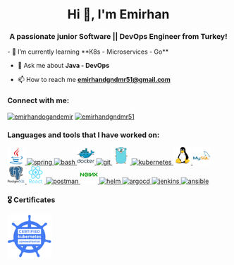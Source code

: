 
<h1 align="center">Hi 👋, I'm Emirhan</h1>
<h3 align="center">A passionate junior Software || DevOps Engineer from Turkey!</h3>
- 🌱 I’m currently learning **K8s - Microservices - Go**

- 💬 Ask me about **Java - DevOps**

- 📫 How to reach me **emirhandgndmr51@gmail.com**


<h3 align="left">Connect with me:</h3>
<p align="left">
<a href="https://linkedin.com/in/emirhandogandemir" target="blank"><img align="center" src="https://raw.githubusercontent.com/rahuldkjain/github-profile-readme-generator/master/src/images/icons/Social/linked-in-alt.svg" alt="emirhandogandemir" height="30" width="40" /></a>
<a href="https://medium.com/@emirhandgndmr51" target="blank"><img align="center" src="https://raw.githubusercontent.com/rahuldkjain/github-profile-readme-generator/master/src/images/icons/Social/medium.svg" alt="emirhandgndmr51" height="30" width="40" /></a>
</p>

<h3 align="left">Languages and tools that I have worked on:</h3>
<p align="left"> <a href="https://www.java.com" target="_blank" rel="noreferrer"> <img src="https://raw.githubusercontent.com/devicons/devicon/master/icons/java/java-original.svg" alt="java" width="40" height="40"/> </a><a href="https://spring.io/" target="_blank" rel="noreferrer"> <img src="https://www.vectorlogo.zone/logos/springio/springio-icon.svg" alt="spring" width="40" height="40"/> </a><a href="https://www.gnu.org/software/bash/" target="_blank" rel="noreferrer"> <img src="https://www.vectorlogo.zone/logos/gnu_bash/gnu_bash-icon.svg" alt="bash" width="40" height="40"/> </a> <a href="https://www.docker.com/" target="_blank" rel="noreferrer"> <img src="https://raw.githubusercontent.com/devicons/devicon/master/icons/docker/docker-original-wordmark.svg" alt="docker" width="40" height="40"/> </a> <a href="https://git-scm.com/" target="_blank" rel="noreferrer"> <img src="https://www.vectorlogo.zone/logos/git-scm/git-scm-icon.svg" alt="git" width="40" height="40"/> </a> <a href="https://golang.org" target="_blank" rel="noreferrer"> <img src="https://raw.githubusercontent.com/devicons/devicon/master/icons/go/go-original.svg" alt="go" width="40" height="40"/> </a>  <a href="https://kubernetes.io" target="_blank" rel="noreferrer"> <img src="https://www.vectorlogo.zone/logos/kubernetes/kubernetes-icon.svg" alt="kubernetes" width="40" height="40"/> </a> <a href="https://www.linux.org/" target="_blank" rel="noreferrer"> <img src="https://raw.githubusercontent.com/devicons/devicon/master/icons/linux/linux-original.svg" alt="linux" width="40" height="40"/> </a> <a href="https://www.mysql.com/" target="_blank" rel="noreferrer"> <img src="https://raw.githubusercontent.com/devicons/devicon/master/icons/mysql/mysql-original-wordmark.svg" alt="mysql" width="40" height="40"/> </a>  <a href="https://www.postgresql.org" target="_blank" rel="noreferrer"> <img src="https://raw.githubusercontent.com/devicons/devicon/master/icons/postgresql/postgresql-original-wordmark.svg" alt="postgresql" width="40" height="40"/> </a><a href="https://reactjs.org/" target="_blank" rel="noreferrer"> <img src="https://raw.githubusercontent.com/devicons/devicon/master/icons/react/react-original-wordmark.svg" alt="react" width="40" height="40"/> </a> <a href="https://postman.com" target="_blank" rel="noreferrer"> <img src="https://www.vectorlogo.zone/logos/getpostman/getpostman-icon.svg" alt="postman" width="40" height="40"/> </a> <a href="https://www.nginx.com" target="_blank" rel="noreferrer"> <img src="https://raw.githubusercontent.com/devicons/devicon/master/icons/nginx/nginx-original.svg" alt="nginx" width="40" height="40"/> </a><a href="https://helm.sh" target="_blank" rel="noreferrer"> <img src="https://github.com/emirhandogandemir/emirhandogandemir/assets/74687192/7bc0d982-7516-4125-be51-e021c14f5e3a" alt="helm" width="40" height="40"/> </a> <a href="https://argoproj.github.io/cd/" target="_blank" rel="noreferrer"> <img src="https://github.com/emirhandogandemir/emirhandogandemir/assets/74687192/367fba3d-639f-4818-9d00-afb36f7ec28b" alt="argocd" width="40" height="40"/> </a><a href="https://www.jenkins.io" target="_blank" rel="noreferrer"> <img src="https://github.com/emirhandogandemir/emirhandogandemir/assets/74687192/f65e248e-eee8-4f45-9e7a-e56925d3ee47" alt="jenkins" width="40" height="40"/> </a></a><a href="https://www.ansible.com" target="_blank" rel="noreferrer"> <img src="https://github.com/emirhandogandemir/emirhandogandemir/assets/74687192/03f4ed73-7382-42d3-aef4-f44d40250afc" alt="ansible" width="40" height="40"/> </a> </p>
<h3 align="left">🎖 Certificates</h3>
<p align="left">
<img src="https://raw.githubusercontent.com/cncf/artwork/master/other/cka/color/kubernetes-cka-color.png" alt="https://www.credly.com/badges/61709b56-855f-41ce-97a2-80668742b1fa/public_url" width="100" height="100"/>
</p>




 
